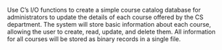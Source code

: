 Use C’s I/O functions to create a simple course catalog database for
administrators to update the details of each course offered by the CS department. The system will store
basic information about each course, allowing the user to create, read, update, and delete them. All
information for all courses will be stored as binary records in a single file.
